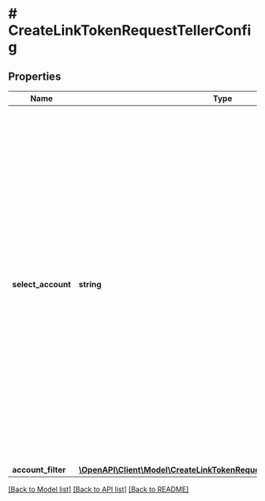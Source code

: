 # # CreateLinkTokenRequestTellerConfig

## Properties

Name | Type | Description | Notes
------------ | ------------- | ------------- | -------------
**select_account** | **string** | The mode of account selection: - &#39;disabled&#39;: automatically connect all the supported financial accounts associated with this user&#39;s account at the institution (default). - &#39;single&#39;: the user will see a list of supported financial accounts and will need to select one to connect - &#39;multiple&#39;: the user will see a list of supported financial accounts and will need to select one or more to connect | [optional]
**account_filter** | [**\OpenAPI\Client\Model\CreateLinkTokenRequestTellerConfigAccountFilter**](CreateLinkTokenRequestTellerConfigAccountFilter.md) |  | [optional]

[[Back to Model list]](../../README.md#models) [[Back to API list]](../../README.md#endpoints) [[Back to README]](../../README.md)
